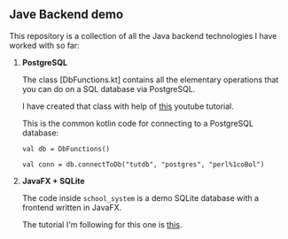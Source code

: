 ## Jave Backend demo

This repository is a collection of all the Java backend technologies I have worked with so far:

<ol>
<li><strong>PostgreSQL</strong></li>

The class [DbFunctions.kt] contains all the elementary operations that you can do on a SQL database via PostgreSQL.

I have created that class with help of [this](https://www.youtube.com/playlist?list=PL0vVAYYSRbD2zL7o_TBPnVAgBZmg6f4JA)
youtube tutorial.

This is the common kotlin code for connecting to a PostgreSQL database:

```
val db = DbFunctions()

val conn = db.connectToDb("tutdb", "postgres", "perl%1coBol")
```

<li><strong>JavaFX + SQLite</strong></li>

The code inside `school_system` is a demo SQLite database with a frontend written in JavaFX.

The tutorial I'm following for this one is [this](https://www.youtube.com/watch?v=h1rYlMrvNyE).

</ol>
